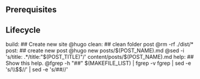 ## Prerequisites
## Lifecycle
build: ## Create new site
	@hugo
clean: ## clean folder post
	@rm -rf ./dist/*
post: ## create new post
	@hugo new posts/$(POST_NAME).md
	@sed -i 's/title: .*/title:"$(POST_TITLE)"/' content/posts/$(POST_NAME).md
help: ## Show this help.
	@fgrep -h "##" $(MAKEFILE_LIST) | fgrep -v fgrep | sed -e 's/\\$$//' | sed -e 's/##//'

